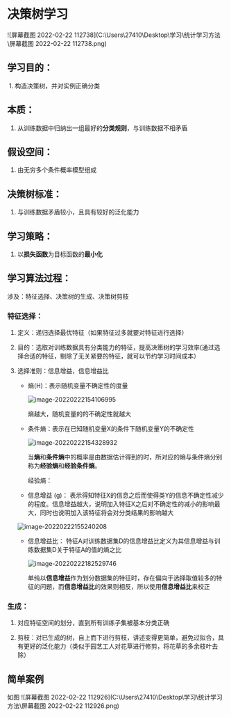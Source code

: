 # 决策树学习

![屏幕截图 2022-02-22 112738](C:\Users\27410\Desktop\学习\统计学习方法\屏幕截图 2022-02-22 112738.png)

## 学习目的：

​     1. 构造决策树，并对实例正确分类

## 本质：

1. 从训练数据中归纳出一组最好的**分类规则**，与训练数据不相矛盾

## 假设空间：

1. 由无穷多个条件概率模型组成

## 决策树标准：

1. 与训练数据矛盾较小，且具有较好的泛化能力

## 学习策略：

1. 以**损失函数**为目标函数的**最小化**

## 学习算法过程：

涉及：特征选择、决策树的生成、决策树剪枝

### 特征选择：

1. 定义：递归选择最优特征（如果特征过多就要对特征进行选择）

2. 目的：选取对训练数据具有分类能力的特征，提高决策树的学习效率(通过选择合适的特征，剔除了无关紧要的特征，就可以节约学习时间成本）

3. 选择准则：信息增益，信息增益比

   * 熵(H)：表示随机变量不确定性的度量

      ![image-20220222154106995](C:\Users\27410\AppData\Roaming\Typora\typora-user-images\image-20220222154106995.png)

      熵越大，随机变量的的不确定性就越大

   * 条件熵：表示在已知随机变量X的条件下随机变量Y的不确定性

      ![image-20220222154328932](C:\Users\27410\AppData\Roaming\Typora\typora-user-images\image-20220222154328932.png)

     

     当**熵**和**条件熵**中的概率是由数据估计得到的时，所对应的熵与条件熵分别称为**经验熵**和**经验条件熵**。

     经验熵：

   * 信息增益 (g)： 表示得知特征X的信息之后而使得类Y的信息不确定性减少的程度。信息增益越大，说明加入特征X之后对不确定性的减小的影响最大，同时也说明加入该特征将会对分类结果的影响越大

   ![image-20220222155240208](C:\Users\27410\AppData\Roaming\Typora\typora-user-images\image-20220222155240208.png)

   * 信息增益比： 特征A对训练数据集D的信息增益比定义为其信息增益与训练数据集D关于特征A的值的熵之比

     ![image-20220222182529746](C:\Users\27410\AppData\Roaming\Typora\typora-user-images\image-20220222182529746.png)

     单纯以**信息增益**作为划分数据集的特征时，存在偏向于选择取值较多的特征的问题，而**信息增益比**的效果则相反，所以使用**信息增益比**来校正

### 生成：

1. 对应特征空间的划分，直到所有训练子集被基本分类正确

3. 剪枝：对已生成的树，自上而下进行剪枝，讲述变得更简单，避免过拟合，具有更好的泛化能力（类似于园艺工人对花草进行修剪，将花草的多余枝叶去除）

   

## 简单案例

如图 ![屏幕截图 2022-02-22 112926](C:\Users\27410\Desktop\学习\统计学习方法\屏幕截图 2022-02-22 112926.png)

